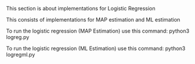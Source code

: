 This section is about implementations for Logistic Regression



This consists of implementations for MAP estimation and ML estimation


To run the logistic regression (MAP Estimation) use this command: python3 logreg.py


To run the logistic regression (ML Estimation) use this command: python3 logregml.py
